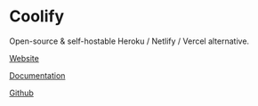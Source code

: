 # Coolify

Open-source & self-hostable Heroku / Netlify / Vercel alternative.

[Website](https://coolify.io/)

[Documentation](https://coolify.io/docs/)

[Github](https://github.com/coollabsio/coolify)
